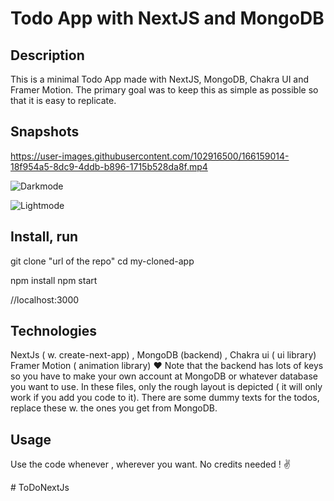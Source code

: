 # Todo App with NextJS and MongoDB

## Description

This is a minimal Todo App made with NextJS, MongoDB, Chakra UI and Framer Motion.
The primary goal was to keep this as simple as possible so that it is easy to replicate.

## Snapshots



https://user-images.githubusercontent.com/102916500/166159014-18f954a5-8dc9-4ddb-b896-1715b528da8f.mp4

![Darkmode](https://user-images.githubusercontent.com/102916500/166159023-1cfc2a8f-b6bc-463e-a00e-f34eee81c233.jpg)

![Lightmode](https://user-images.githubusercontent.com/102916500/166159026-37b0a4bb-0409-441b-b472-9f5a05ab8253.jpg)


## Install, run
git clone "url of the repo" cd my-cloned-app

npm install npm start

//localhost:3000

## Technologies
NextJs ( w. create-next-app) , MongoDB (backend) , Chakra ui ( ui library) Framer Motion ( animation library) ❤️
Note that the backend has lots of keys so you have to make your own account at MongoDB or whatever database you want to use. In these files, only the rough layout is depicted ( it will only work if you add you code to it). There are some
dummy texts for the todos, replace these w. the ones you get from MongoDB.

## Usage
Use the code whenever , wherever you want. No credits needed ! ✌️

#   T o D o N e x t J s  
 